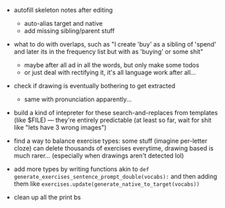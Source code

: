 - autofill skeleton notes after editing
    - auto-alias target and native
    - add missing sibling/parent stuff
- what to do with overlaps, such as "I create 'buy' as a sibling of 'spend' and later its in the frequency list but with as 'buying' or some shit"
    - maybe after all ad in all the words, but only make some todos
    - or just deal with rectifying it, it's all language work after all...
- check if drawing is eventually bothering to get extracted
    - same with pronunciation apparently...
- build a kind of intepreter for these search-and-replaces from templates (like $FILE) — they're entirely predictable (at least so far, wait for shit like "lets have 3 wrong images")
- find a way to balance exercise types: some stuff (imagine per-letter cloze) can delete thousands of exercises everytime, drawing based is much rarer... (especially when drawings aren't detected lol)


- add more types by writing functions akin to `def generate_exercises_sentence_prompt_double(vocabs):` and then adding them like `exercises.update(generate_native_to_target(vocabs))`


- clean up all the print bs